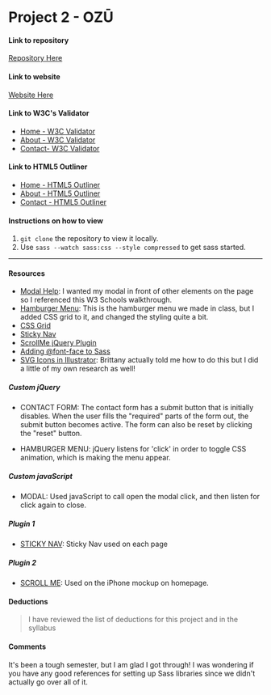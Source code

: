 # Project 2 - OZŪ

#### Link to repository
[Repository Here](https://github.com/hhannakayee/project-2_preston-hanna.git)

#### Link to website
[Website Here](http://http://hannapreston.design/MMC6278/project-2_preston-hanna)

#### Link to W3C's Validator
- [Home - W3C Validator](https://validator.w3.org/nu/?doc=http%3A%2F%2Fhannapreston.design%2FMMC6278%2Fproject-2_preston-hanna%2F)
- [About - W3C Validator](https://validator.w3.org/nu/?doc=http%3A%2F%2Fhannapreston.design%2FMMC6278%2Fproject-2_preston-hanna%2Fabout.html)
- [Contact- W3C Validator](https://validator.w3.org/nu/?doc=http%3A%2F%2Fhannapreston.design%2FMMC6278%2Fproject-2_preston-hanna%2Fcontact.html)

#### Link to HTML5 Outliner
- [Home - HTML5 Outliner](https://gsnedders.html5.org/outliner/process.py?url=http%3A%2F%2Fhannapreston.design%2FMMC6278%2Fproject-2_preston-hanna%2Findex.html)
- [About - HTML5 Outliner](https://gsnedders.html5.org/outliner/process.py?url=http%3A%2F%2Fhannapreston.design%2FMMC6278%2Fproject-2_preston-hanna%2Fabout.html)
- [Contact - HTML5 Outliner](https://gsnedders.html5.org/outliner/process.py?url=http%3A%2F%2Fhannapreston.design%2FMMC6278%2Fproject-2_preston-hanna%2Fcontact.html)

#### Instructions on how to view
1. `git clone` the repository to view it locally.
2. Use `sass --watch sass:css --style compressed` to get sass started.

---

#### Resources
- [Modal Help](https://www.w3schools.com/howto/howto_css_modals.asp): I wanted my modal in front of other elements on the page so I referenced this W3 Schools walkthrough.
- [Hamburger Menu](https://codepen.io/createlyn/pen/xJYmZx): This is the hamburger menu we made in class, but I added CSS grid to it, and changed the styling quite a bit.
- [CSS Grid](https://developer.mozilla.org/en-US/docs/Tools/Page_Inspector/How_to/Examine_grid_layouts)
- [Sticky Nav](https://www.jqueryscript.net/demo/jQuery-Plugin-For-Responsive-Sticky-Site-Header-Stickable/)
- [ScrollMe jQuery Plugin](http://scrollme.nckprsn.com/)
- [Adding @font-face to Sass](http://blog.fontspring.com/2011/02/the-new-bulletproof-font-face-syntax/)
- [SVG Icons in Illustrator](https://medialoot.com/blog/tips-for-designing-and-exporting-svg-icons-with-illustrator/): Brittany actually told me how to do this but I did a little of my own research as well!

##### Custom jQuery
- CONTACT FORM: The contact form has a submit button that is initially disables. When the user fills the "required" parts of the form out, the submit button becomes active. The form can also be reset by clicking the "reset" button.

- HAMBURGER MENU: jQuery listens for 'click' in order to toggle CSS animation, which is making the menu appear.

##### Custom javaScript
- MODAL: Used javaScript to call open the modal click, and then listen for click again to close.

##### Plugin 1
- [STICKY NAV](https://www.jqueryscript.net/demo/jQuery-Plugin-For-Responsive-Sticky-Site-Header-Stickable/): Sticky Nav used on each page

##### Plugin 2
- [SCROLL ME](http://scrollme.nckprsn.com/): Used on the iPhone mockup on homepage.

#### Deductions
> I have reviewed the list of deductions for this
project and in the syllabus

#### Comments
It's been a tough semester, but I am glad I got through! I was wondering if you have any good references for setting up Sass libraries since we didn't actually go over all of it.
